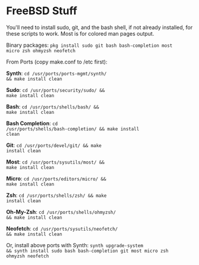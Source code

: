 # FreeBSD Stuff
You'll need to install sudo, git, and the bash shell, if not already installed, for these scripts to work. Most is for colored man pages output.

Binary packages:
<code>pkg install sudo git bash bash-completion most micro zsh ohmyzsh neofetch</code>

From Ports (copy make.conf to /etc first):

**Synth**: <code>cd /usr/ports/ports-mgmt/synth/ && make install clean</code>

**Sudo**: <code>cd /usr/ports/security/sudo/ && make install clean</code>

**Bash**: <code>cd /usr/ports/shells/bash/ && make install clean</code>

**Bash Completion**: <code>cd /usr/ports/shells/bash-completion/ && make install clean</code>

**Git**: <code>cd /usr/ports/devel/git/ && make install clean</code>

**Most**: <code>cd /usr/ports/sysutils/most/ && make install clean</code>

**Micro**: <code>cd /usr/ports/editors/micro/ && make install clean</code>

**Zsh**: <code>cd /usr/ports/shells/zsh/ && make install clean</code>

**Oh-My-Zsh**: <code>cd /usr/ports/shells/ohmyzsh/ && make install clean</code>

**Neofetch**: <code>cd /usr/ports/sysutils/neofetch/ && make install clean</code>

Or, install above ports with Synth:
<code>synth upgrade-system && synth install sudo bash bash-completion git most micro zsh ohmyzsh neofetch</code>
